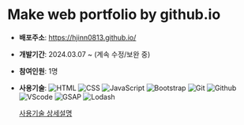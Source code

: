 # Make web portfolio by github.io

- **배포주소**: https://hjinn0813.github.io/

- **개발기간**: 2024.03.07 ~ (계속 수정/보완 중)

- **참여인원**: 1명

- **사용기술**:
  ![HTML](https://img.shields.io/badge/HTML-E34F26?style=flat-square&logo=html5&logoColor=white)
  ![CSS](https://img.shields.io/badge/CSS-1572B6?style=flat-square&logo=css3&logoColor=white)
  ![JavaScript](https://img.shields.io/badge/JavaScript-F7DF1E?style=flat-square&logo=javascript&logoColor=black)
  ![Bootstrap](https://img.shields.io/badge/Bootstrap-7952B3?style=flat-square&logo=bootstrap&logoColor=white)
  ![Git](https://img.shields.io/badge/Git-F05032?style=flat-square&logo=git&logoColor=white)
  ![Github](https://img.shields.io/badge/GitHub-181717?style=flat-square&logo=github&logoColor=white)
  ![VScode](https://img.shields.io/badge/VS_Code-007ACC?style=flat-square&logo=visual-studio-code&logoColor=white)
  ![GSAP](https://img.shields.io/badge/GSAP-88CE02?style=flat-square&logo=GreenSock&logoColor=white)
  ![Lodash](https://img.shields.io/badge/lodash-3492FF?style=flat-square&logo=lodash&logoColor=white)

  [사용기술 상세설명](https://hjinn0813.tistory.com/92)
